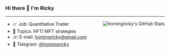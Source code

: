 ### Hi there 👋 I'm Ricky

<hr>

<img align="right" src="https://github-readme-stats.vercel.app/api?username=homingricky&count_private=true&hide_rank=false&show_icons=true&theme=blue-green&include_all_commits=true" alt="homingricky's GitHub Stats">


- :chart_with_upwards_trend: Job: Quantitative Trader
- :pushpin: Topics: HFT/ MFT strategies
- :envelope: E-mail: [homingricky@gmail.com](mailto:homingricky@genesisblockhk.com)
- :speech_balloon: Telegram: [@homingricky](https://t.me/homingricky)
